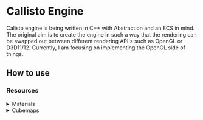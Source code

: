 # Callisto Engine

Calisto engine is being written in C++ with Abstraction and an ECS in mind. 
The original aim is to create the engine in such a way that the rendering can be swapped out between different rendering API's such as OpenGL or D3D11/12. 
Currently, I am focusing on implementing the OpenGL side of things.

## How to use  
### Resources
<details closed>
<summary>Materials</summary>  
  
 ### Materials files (.mtl)
  In my case, these files are generated by Blender when creating assets. Currently, Callisto doesn't use much of the material file but the two key features are the lines starting with:
```
  -- "map_Bump"
  -- "map_Kd"
```
  map_Bump is used for normal maps and map_Kd is used for diffuse textures.  
  The engine supports loading a texture with a path "map_Kd Resources\\textures\\someImage.png" and just giving it a texture "someImage.png".  
  When passing an image the loader will assume that the texture is located next to the .mtl file, whereas, with the first option, the image can be in a different location than the .mtl file  

</details>
  
<details closed>
<summary>Cubemaps</summary>
  
### Cubemaps can be loaded from a config file and its layout is as follows:
```
kright   local location to right image\\right.png
kleft    local location to left image\\left.png
ktop     local location to top image\\top.png
kbottom  local location to bottom image\\bottom.png
kfront   local location to front image\\front.png
kback    local location to back image\\back.png
```
Alternatively, much like standard .mtl files, you can pass in the image itself:
```
kright   right.png
kleft    left.png
... ...
```
lines marked with # are ignored so they can be used as comments, at least that's what I use. It isn't picky so you could use whatever you wanted or none at all.
</details>
